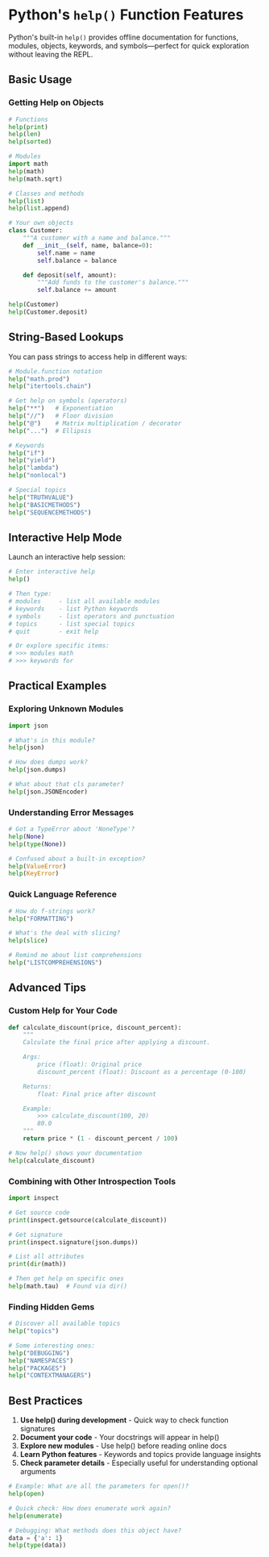 # Python's `help()` Function Features

Python's built-in `help()`  provides offline documentation for functions, modules, objects, keywords, and symbols—perfect for quick exploration without leaving the REPL.

## Basic Usage

### Getting Help on Objects

```python
# Functions
help(print)
help(len)
help(sorted)

# Modules
import math
help(math)
help(math.sqrt)

# Classes and methods
help(list)
help(list.append)

# Your own objects
class Customer:
    """A customer with a name and balance."""
    def __init__(self, name, balance=0):
        self.name = name
        self.balance = balance

    def deposit(self, amount):
        """Add funds to the customer's balance."""
        self.balance += amount

help(Customer)
help(Customer.deposit)
```

## String-Based Lookups

You can pass strings to access help in different ways:

```python
# Module.function notation
help("math.prod")
help("itertools.chain")

# Get help on symbols (operators)
help("**")   # Exponentiation
help("//")   # Floor division
help("@")    # Matrix multiplication / decorator
help("...")  # Ellipsis

# Keywords
help("if")
help("yield")
help("lambda")
help("nonlocal")

# Special topics
help("TRUTHVALUE")
help("BASICMETHODS")
help("SEQUENCEMETHODS")
```

## Interactive Help Mode

Launch an interactive help session:

```python
# Enter interactive help
help()

# Then type:
# modules     - list all available modules
# keywords    - list Python keywords
# symbols     - list operators and punctuation
# topics      - list special topics
# quit        - exit help

# Or explore specific items:
# >>> modules math
# >>> keywords for
```

## Practical Examples

### Exploring Unknown Modules

```python
import json

# What's in this module?
help(json)

# How does dumps work?
help(json.dumps)

# What about that cls parameter?
help(json.JSONEncoder)
```

### Understanding Error Messages

```python
# Got a TypeError about 'NoneType'?
help(None)
help(type(None))

# Confused about a built-in exception?
help(ValueError)
help(KeyError)
```

### Quick Language Reference

```python
# How do f-strings work?
help("FORMATTING")

# What's the deal with slicing?
help(slice)

# Remind me about list comprehensions
help("LISTCOMPREHENSIONS")
```

## Advanced Tips

### Custom Help for Your Code

```python
def calculate_discount(price, discount_percent):
    """
    Calculate the final price after applying a discount.

    Args:
        price (float): Original price
        discount_percent (float): Discount as a percentage (0-100)

    Returns:
        float: Final price after discount

    Example:
        >>> calculate_discount(100, 20)
        80.0
    """
    return price * (1 - discount_percent / 100)

# Now help() shows your documentation
help(calculate_discount)
```

### Combining with Other Introspection Tools

```python
import inspect

# Get source code
print(inspect.getsource(calculate_discount))

# Get signature
print(inspect.signature(json.dumps))

# List all attributes
print(dir(math))

# Then get help on specific ones
help(math.tau)  # Found via dir()
```

### Finding Hidden Gems

```python
# Discover all available topics
help("topics")

# Some interesting ones:
help("DEBUGGING")
help("NAMESPACES")
help("PACKAGES")
help("CONTEXTMANAGERS")
```

## Best Practices

1. **Use help() during development** - Quick way to check function signatures
2. **Document your code** - Your docstrings will appear in help()
3. **Explore new modules** - Use help() before reading online docs
4. **Learn Python features** - Keywords and topics provide language insights
5. **Check parameter details** - Especially useful for understanding optional arguments

```python
# Example: What are all the parameters for open()?
help(open)

# Quick check: How does enumerate work again?
help(enumerate)

# Debugging: What methods does this object have?
data = {'a': 1}
help(type(data))
```


